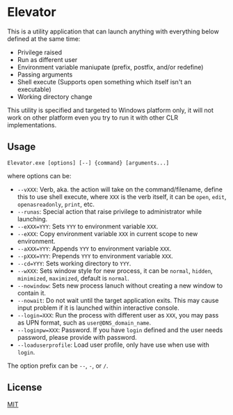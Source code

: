 # Elevator
This is a utility application that can launch anything with everything below defined at the same time:

- Privilege raised
- Run as different user
- Environment variable maniupate (prefix, postfix, and/or redefine)
- Passing arguments
- Shell execute (Supports open something which itself isn't an executable)
- Working directory change

This utility is specified and targeted to Windows platform only, it will not work on other platform even you try to run it with other CLR implementations.

## Usage
`Elevator.exe [options] [--] {command} [arguments...]`

where options can be:
- `--vXXX`: Verb, aka. the action will take on the command/filename,
  define this to use shell execute, where `XXX` is the verb itself, it can be `open`, `edit`, `openasreadonly`, `print`, etc.
- `--runas`: Special action that raise privilege to administrator while launching.
- `--eXXX=YYY`: Sets `YYY` to environment variable `XXX`.
- `--eXXX`: Copy environment variable `XXX` in current scope to new environment.
- `--aXXX=YYY`: Appends `YYY` to environment variable `XXX`.
- `--pXXX=YYY`: Prepends `YYY` to environment variable `XXX`.
- `--cd=YYY`: Sets working directory to `YYY`.
- `--wXXX`: Sets window style for new process, it can be `normal`, `hidden`, `minimized`, `maximized`, default is `normal`.
- `--nowindow`: Sets new process lanuch without creating a new window to contain it.
- `--nowait`: Do not wait until the target application exits. This may cause input problem if it is launched within interactive console.
- `--login=XXX`: Run the process with different user as `XXX`, you may pass as UPN format, such as `user@DNS_domain_name`.
- `--loginpw=XXX`: Password. If you have `login` defined and the user needs password, please provide with password.
- `--loaduserprofile`: Load user profile, only have use when use with `login`.

The option prefix can be `--`, `-`, or `/`.

## License
[MIT](LICENSE)
